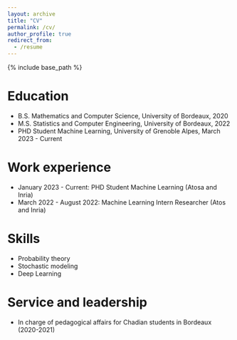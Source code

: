 ```yaml
---
layout: archive
title: "CV"
permalink: /cv/
author_profile: true
redirect_from:
  - /resume
---
```


{% include base_path %}

Education
======
* B.S. Mathematics and Computer Science, University of Bordeaux, 2020
* M.S. Statistics and Computer Engineering, University of Bordeaux, 2022
* PHD Student Machine Learning, University of Grenoble Alpes, March 2023 - Current

Work experience
======
* January 2023 - Current: PHD Student Machine Learning (Atosa and Inria)
* March 2022 - August 2022: Machine Learning Intern Researcher (Atos and Inria)
 

  
Skills
======
* Probability theory
* Stochastic modeling
* Deep Learning


  
Service and leadership
======
* In charge of pedagogical affairs for Chadian students in Bordeaux (2020-2021)
